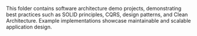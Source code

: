 This folder contains software architecture demo projects, demonstrating best practices such as SOLID principles, CQRS, design patterns, and Clean Architecture. Example implementations showcase maintainable and scalable application design.
